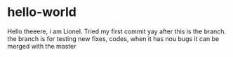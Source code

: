 # hello-world

Hello theeere,
i am Lionel. Tried my first commit yay
after this is the branch.
the branch is for testing new fixes, codes, 
when it has nou bugs it can be merged with the master
